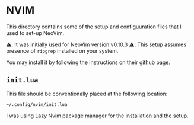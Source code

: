# NVIM

This directory contains some of the setup and configuuration files that I used to set-up NeoVim.

⚠️: It was initially used for NeoVim version v0.10.3
⚠️: This setup assumes presence of `ripgrep` installed on your system.

You may install it by following the instructions on their [github page](https://github.com/BurntSushi/ripgrep?tab=readme-ov-file#installation).

## `init.lua`

This file should be conventionally placed at the following location:


```shell
~/.config/nvim/init.lua
```

I was using Lazy Nvim package manager for the [installation and the setup](https://lazy.folke.io/installation).

